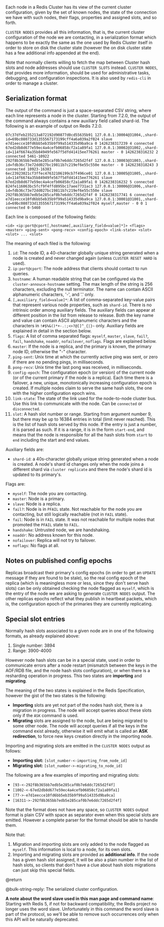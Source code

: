 Each node in a Redis Cluster has its view of the current cluster configuration,
given by the set of known nodes, the state of the connection we have with such
nodes, their flags, properties and assigned slots, and so forth.

`CLUSTER NODES` provides all this information, that is, the current cluster
configuration of the node we are contacting, in a serialization format which
happens to be exactly the same as the one used by Redis Cluster itself in
order to store on disk the cluster state (however the on disk cluster state
has a few additional info appended at the end).

Note that normally clients willing to fetch the map between Cluster
hash slots and node addresses should use `CLUSTER SLOTS` instead.
`CLUSTER NODES`, that provides more information, should be used for
administrative tasks, debugging, and configuration inspections.
It is also used by `redis-cli` in order to manage a cluster.

## Serialization format

The output of the command is just a space-separated CSV string, where
each line represents a node in the cluster. Starting from 7.2.0, the
output of the command always contains a new auxiliary field called
shard-id. The following is an example of output on Redis 7.2.0.

```
07c37dfeb235213a872192d90877d0cd55635b91 127.0.0.1:30004@31004,,shard-id=69bc080733d1355567173199cff4a6a039a2f024 slave e7d1eecce10fd6bb5eb35b9f99a514335d9ba9ca 0 1426238317239 4 connected
67ed2db8d677e59ec4a4cefb06858cf2a1a89fa1 127.0.0.1:30002@31002,,shard-id=114f6674a35b84949fe567f5dfd41415ee776261 master - 0 1426238316232 2 connected 5461-10922
292f8b365bb7edb5e285caf0b7e6ddc7265d2f4f 127.0.0.1:30003@31003,,shard-id=fdb36c73e72dd027bc19811b7c219ef6e55c550e master - 0 1426238318243 3 connected 10923-16383
6ec23923021cf3ffec47632106199cb7f496ce01 127.0.0.1:30005@31005,,shard-id=114f6674a35b84949fe567f5dfd41415ee776261 slave 67ed2db8d677e59ec4a4cefb06858cf2a1a89fa1 0 1426238316232 5 connected
824fe116063bc5fcf9f4ffd895bc17aee7731ac3 127.0.0.1:30006@31006,,shard-id=fdb36c73e72dd027bc19811b7c219ef6e55c550e slave 292f8b365bb7edb5e285caf0b7e6ddc7265d2f4f 0 1426238317741 6 connected
e7d1eecce10fd6bb5eb35b9f99a514335d9ba9ca 127.0.0.1:30001@31001,,shard-id=69bc080733d1355567173199cff4a6a039a2f024 myself,master - 0 0 1 connected 0-5460
```

Each line is composed of the following fields:

```
<id> <ip:port@cport[,hostname[,auxiliary_field=value]*]> <flags> <master> <ping-sent> <pong-recv> <config-epoch> <link-state> <slot> <slot> ... <slot>
```

The meaning of each filed is the following:

1. `id`: The node ID, a 40-character globally unique string generated when a node
   is created and never changed again (unless `CLUSTER RESET HARD` is used).
2. `ip:port@cport`: The node address that clients should contact to run queries.
3. `hostname`: A human readable string that can be configured via the
   `cluster-annouce-hostname` setting. The max length of the string is 256
   characters, excluding the null terminator. The name can contain ASCII 
   alphanumeric characters, '-', and '.' only.
4. `[,auxiliary_field=value]*`: A list of comma-separated key-value pairs that
   represent various node properties, such as `shard-id`. There is no intrinsic
   order among auxiliary fields. The auxiliary fields can appear at
   different position in the list from release to release. Both the key name and
   value can contain ASCII alphanumeric characters and the characters in
   `!#$%&()*+-.:;<>?@[]^_{|}~` only. Auxiliary fields are explained in detail in
   the section below.
5. `flags`: A list of comma separated flags: `myself`, `master`, `slave`, `fail?`,
   `fail`, `handshake`, `noaddr`, `nofailover`, `noflags`. Flags are explained
   below.
6. `master`: If the node is a replica, and the primary is known, the primary node ID,
   otherwise the "-" character.
7. `ping-sent`: Unix time at which the currently active ping was sent, or zero if there
   are no pending pings, in milliseconds.
8. `pong-recv`: Unix time the last pong was received, in milliseconds.
9. `config-epoch`: The configuration epoch (or version) of the current node (or of the
   current primary if the node is a replica). Each time there is a failover, a new, unique,
   monotonically increasing configuration epoch is created. If multiple nodes claim to
   serve the same hash slots, the one with the higher configuration epoch wins.
10. `link-state`: The state of the link used for the node-to-node cluster bus. Use
   this link to communicate with the node. Can be `connected` or `disconnected`.
11. `slot`: A hash slot number or range. Starting from argument number 9, but there
   may be up to 16384 entries in total (limit never reached). This is the list of hash
   slots served by this node. If the entry is just a number, it is parsed as such.
   If it is a range, it is in the form `start-end`, and means that the node is
   responsible for all the hash slots from `start` to `end` including the start and
   end values.

Auxiliary fields are:
* `shard-id`: a 40s-character globally unique string generated when a node is created. A
  node's shard id changes only when the node joins a different shard via
  `cluster replicate` and there the node's shard id is updated to its primary's.

Flags are:

* `myself`: The node you are contacting.
* `master`: Node is a primary.
* `slave`: Node is a replica.
* `fail?`: Node is in `PFAIL` state. Not reachable for the node you are contacting,
  but still logically reachable (not in `FAIL` state).
* `fail`: Node is in `FAIL` state. It was not reachable for multiple nodes that
  promoted the `PFAIL` state to `FAIL`.
* `handshake`: Untrusted node, we are handshaking.
* `noaddr`: No address known for this node.
* `nofailover`: Replica will not try to failover.
* `noflags`: No flags at all.

## Notes on published config epochs

Replicas broadcast their primary's config epochs (in order to get an `UPDATE`
message if they are found to be stale), so the real config epoch of the
replica (which is meaningless more or less, since they don't serve hash slots)
can be only obtained checking the node flagged as `myself`, which is the entry
of the node we are asking to generate `CLUSTER NODES` output. The other
replicas epochs reflect what they publish in heartbeat packets, which is, the
configuration epoch of the primaries they are currently replicating.

## Special slot entries

Normally hash slots associated to a given node are in one of the following formats,
as already explained above:

1. Single number: 3894
2. Range: 3900-4000

However node hash slots can be in a special state, used in order to communicate errors after a node restart (mismatch between the keys in the AOF/RDB file, and the node hash slots configuration), or when there is a resharding operation in progress. This two states are **importing** and **migrating**.

The meaning of the two states is explained in the Redis Specification, however the gist of the two states is the following:

* **Importing** slots are yet not part of the nodes hash slot, there is a migration in progress. The node will accept queries about these slots only if the `ASK` command is used.
* **Migrating** slots are assigned to the node, but are being migrated to some other node. The node will accept queries if all the keys in the command exist already, otherwise it will emit what is called an **ASK redirection**, to force new keys creation directly in the importing node.

Importing and migrating slots are emitted in the `CLUSTER NODES` output as follows:

* **Importing slot:** `[slot_number-<-importing_from_node_id]`
* **Migrating slot:** `[slot_number->-migrating_to_node_id]`

The following are a few examples of importing and migrating slots:

* `[93-<-292f8b365bb7edb5e285caf0b7e6ddc7265d2f4f]`
* `[1002-<-67ed2db8d677e59ec4a4cefb06858cf2a1a89fa1]`
* `[77->-e7d1eecce10fd6bb5eb35b9f99a514335d9ba9ca]`
* `[16311->-292f8b365bb7edb5e285caf0b7e6ddc7265d2f4f]`

Note that the format does not have any space, so `CLUSTER NODES` output format is plain CSV with space as separator even when this special slots are emitted. However a complete parser for the format should be able to handle them.

Note that:

1. Migration and importing slots are only added to the node flagged as `myself`. This information is local to a node, for its own slots.
2. Importing and migrating slots are provided as **additional info**. If the node has a given hash slot assigned, it will be also a plain number in the list of hash slots, so clients that don't have a clue about hash slots migrations can just skip this special fields.

@return

@bulk-string-reply: The serialized cluster configuration.

**A note about the word slave used in this man page and command name**: Starting with Redis 5, if not for backward compatibility, the Redis project no longer uses the word slave. Unfortunately in this command the word slave is part of the protocol, so we'll be able to remove such occurrences only when this API will be naturally deprecated.
